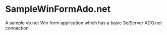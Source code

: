 # SampleWinFormAdo.net
A sample vb.net Win form application which has a basic SqlServer ADO.net connection

